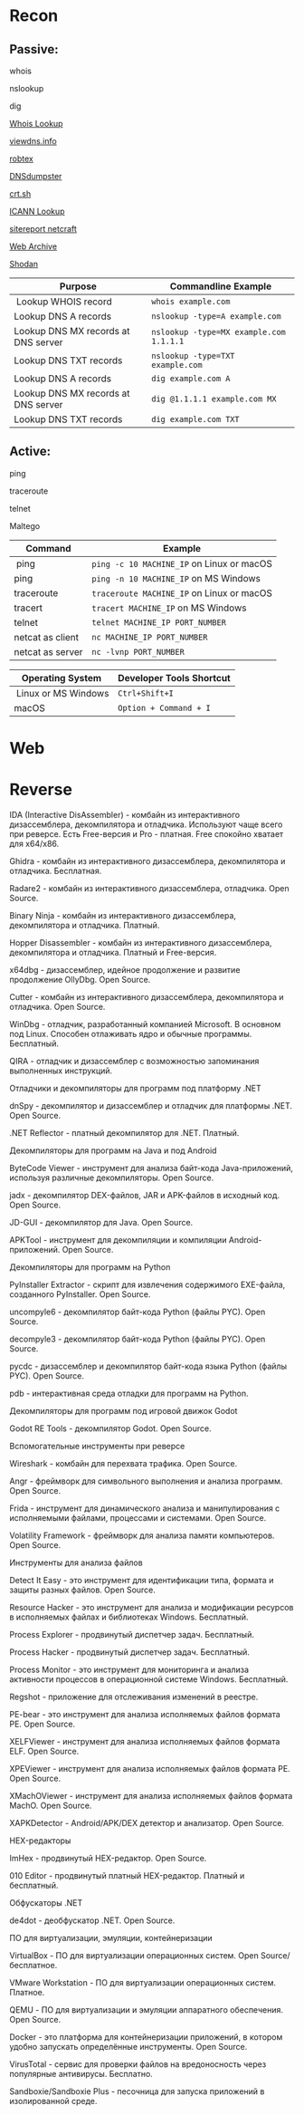 # Recon

## Passive: 

whois

nslookup

dig

[Whois Lookup](https://whois.domaintools.com)

[viewdns.info](https://viewdns.info)

[robtex](https://www.robtex.com)

[DNSdumpster](https://dnsdumpster.com)

[crt.sh](https://crt.sh)

[ICANN Lookup](https://lookup.icann.org)

[sitereport netcraft](https://sitereport.netcraft.com/?url=)

[Web Archive](https://web.archive.org)

[Shodan](https://www.shodan.io)

| **Purpose** | **Commandline Example** |
| --------------|-------------------|
| Lookup WHOIS record | `whois example.com` | 
| Lookup DNS A records | `nslookup -type=A example.com` | 
| Lookup DNS MX records at DNS server | `nslookup -type=MX example.com 1.1.1.1` | 
| Lookup DNS TXT records | `nslookup -type=TXT example.com` |
| Lookup DNS A records | `dig example.com A` | 
| Lookup DNS MX records at DNS server | `dig @1.1.1.1 example.com MX` | 
| Lookup DNS TXT records | `dig example.com TXT` | 

## Active: 

ping

traceroute

telnet

Maltego

| **Command** | **Example** |
| --------------|-------------------|
| ping | `ping -c 10 MACHINE_IP` on Linux or macOS | 
| ping | `ping -n 10 MACHINE_IP` on MS Windows | 
| traceroute | `traceroute MACHINE_IP` on Linux or macOS | 
| tracert | `tracert MACHINE_IP` on MS Windows |
| telnet | `telnet MACHINE_IP PORT_NUMBER` | 
| netcat as client | `nc MACHINE_IP PORT_NUMBER` | 
| netcat as server | `nc -lvnp PORT_NUMBER` | 

| **Operating System** | **Developer Tools Shortcut** |
| --------------|-------------------|
| Linux or MS Windows | `Ctrl+Shift+I` | 
| macOS | `Option + Command + I` | 

# Web 

# Reverse 

IDA (Interactive DisAssembler) - комбайн из интерактивного дизассемблера, декомпилятора и отладчика. Используют чаще всего при реверсе. Есть Free-версия и Pro - платная. Free спокойно хватает для x64/x86.

Ghidra - комбайн из интерактивного дизассемблера, декомпилятора и отладчика. Бесплатная.

Radare2 - комбайн из интерактивного дизассемблера, отладчика. Open Source.

Binary Ninja - комбайн из интерактивного дизассемблера, декомпилятора и отладчика. Платный.

Hopper Disassembler - комбайн из интерактивного дизассемблера, декомпилятора и отладчика. Платный и Free-версия.

x64dbg - дизассемблер, идейное продолжение и развитие продолжение OllyDbg. Open Source.

Cutter - комбайн из интерактивного дизассемблера, декомпилятора и отладчика. Open Source.

WinDbg - отладчик, разработанный компанией Microsoft. В основном под Linux. Способен отлаживать ядро и обычные программы. Бесплатный.

QIRA - отладчик и дизассемблер с возможностью запоминания выполненных инструкций.

Отладчики и декомпиляторы для программ под платформу .NET

dnSpy - декомпилятор и дизассемблер и отладчик для платформы .NET. Open Source.

.NET Reflector - платный декомпилятор для .NET. Платный.

Декомпиляторы для программ на Java и под Android

ByteCode Viewer - инструмент для анализа байт-кода Java-приложений, используя различные декомпиляторы. Open Source.

jadx - декомпилятор DEX-файлов, JAR и APK-файлов в исходный код. Open Source.

JD-GUI - декомпилятор для Java. Open Source.

APKTool - инструмент для декомпиляции и компиляции Android-приложений. Open Source.

Декомпиляторы для программ на Python

PyInstaller Extractor - скрипт для извлечения содержимого EXE-файла, созданного PyInstaller. Open Source.

uncompyle6 - декомпилятор байт-кода Python (файлы PYC). Open Source.

decompyle3 - декомпилятор байт-кода Python (файлы PYC). Open Source.

pycdc - дизассемблер и декомпилятор байт-кода языка Python (файлы PYC). Open Source.

pdb - интерактивная среда отладки для программ на Python.

Декомпиляторы для программ под игровой движок Godot

Godot RE Tools - декомпилятор Godot. Open Source.

Вспомогательные инструменты при реверсе

Wireshark - комбайн для перехвата трафика. Open Source.

Angr - фреймворк для символьного выполнения и анализа программ. Open Source.

Frida - инструмент для динамического анализа и манипулирования с исполняемыми файлами, процессами и системами. Open Source.

Volatility Framework - фреймворк для анализа памяти компьютеров. Open Source.

Инструменты для анализа файлов

Detect It Easy - это инструмент для идентификации типа, формата и защиты разных файлов. Open Source.

Resource Hacker - это инструмент для анализа и модификации ресурсов в исполняемых файлах и библиотеках Windows. Бесплатный.

Process Explorer - продвинутый диспетчер задач. Бесплатный.

Process Hacker - продвинутый диспетчер задач. Бесплатный.

Process Monitor - это инструмент для мониторинга и анализа активности процессов в операционной системе Windows. Бесплатный.

Regshot - приложение для отслеживания изменений в реестре.

PE-bear - это инструмент для анализа исполняемых файлов формата PE. Open Source.

XELFViewer - инструмент для анализа исполняемых файлов формата ELF. Open Source.

XPEViewer - инструмент для анализа исполняемых файлов формата PE. Open Source.

XMachOViewer - инструмент для анализа исполняемых файлов формата MachO. Open Source.

XAPKDetector - Android/APK/DEX детектор и анализатор. Open Source.

HEX-редакторы

ImHex - продвинутый HEX-редактор. Open Source.

010 Editor - продвинутый платный HEX-редактор. Платный и бесплатный.

Обфускаторы .NET

de4dot - деобфускатор .NET. Open Source.

ПО для виртуализации, эмуляции, контейнеризации

VirtualBox - ПО для виртуализации операционных систем. Open Source/бесплатное.

VMware Workstation - ПО для виртуализации операционных систем. Платное.

QEMU - ПО для виртуализации и эмуляции аппаратного обеспечения. Open Source.

Docker - это платформа для контейнеризации приложений, в котором удобно запускать определённые инструменты. Open Source.

VirusTotal - сервис для проверки файлов на вредоносность через популярные антивирусы. Бесплатно.

Sandboxie/Sandboxie Plus - песочница для запуска приложений в изолированной среде.
